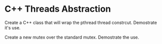 # C++ Threads Abstraction

Create a C++ class that will wrap the pthread thread
constrcut. Demostrate it's use.

Create a new mutex over the standard mutex.
Demostrate the use.
